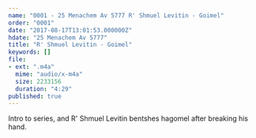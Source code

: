 ```yaml
---
name: "0001 - 25 Menachem Av 5777 R' Shmuel Levitin - Goimel"
order: "0001"
date: "2017-08-17T13:01:53.000000Z"
hdate: "25 Menachem Av 5777"
title: "R' Shmuel Levitin - Goimel"
keywords: []
file:
- ext: ".m4a"
  mime: "audio/x-m4a"
  size: 2233156
  duration: "4:29"
published: true
---
```

Intro to series, and R' Shmuel Levitin bentshes hagomel after breaking his hand.

